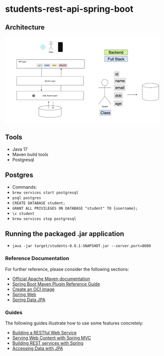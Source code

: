 # students-rest-api-spring-boot

## Architecture
![](img/students_architecture.png)

## Tools
- Java 17
- Maven build tools
- Postgresql

## Postgres
- Commands:
- `brew services start postgresql`
- `psql postgres`
- `CREATE DATABASE student;`
- `GRANT ALL PRIVILEGES ON DATABASE "student" TO {username};`
- `\c student`
- `brew services stop postgresql`

## Running the packaged .jar application
- `java -jar target/students-0.0.1-SNAPSHOT.jar --server.port=8080`
### Reference Documentation
For further reference, please consider the following sections:

* [Official Apache Maven documentation](https://maven.apache.org/guides/index.html)
* [Spring Boot Maven Plugin Reference Guide](https://docs.spring.io/spring-boot/docs/3.1.5/maven-plugin/reference/html/)
* [Create an OCI image](https://docs.spring.io/spring-boot/docs/3.1.5/maven-plugin/reference/html/#build-image)
* [Spring Web](https://docs.spring.io/spring-boot/docs/3.1.5/reference/htmlsingle/index.html#web)
* [Spring Data JPA](https://docs.spring.io/spring-boot/docs/3.1.5/reference/htmlsingle/index.html#data.sql.jpa-and-spring-data)

### Guides
The following guides illustrate how to use some features concretely:

* [Building a RESTful Web Service](https://spring.io/guides/gs/rest-service/)
* [Serving Web Content with Spring MVC](https://spring.io/guides/gs/serving-web-content/)
* [Building REST services with Spring](https://spring.io/guides/tutorials/rest/)
* [Accessing Data with JPA](https://spring.io/guides/gs/accessing-data-jpa/)